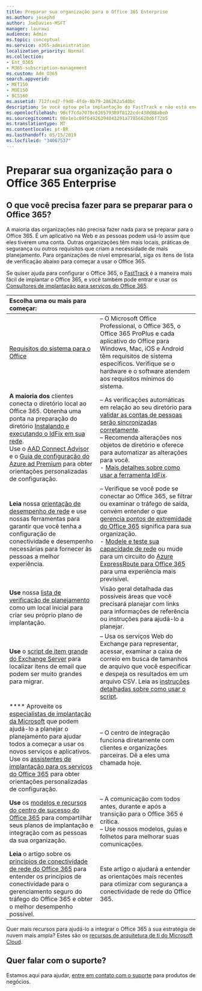 ```yaml
---
title: Preparar sua organização para o Office 365 Enterprise
ms.author: josephd
author: JoeDavies-MSFT
manager: laurawi
audience: Admin
ms.topic: conceptual
ms.service: o365-administration
localization_priority: Normal
ms.collection:
- Ent_O365
- M365-subscription-management
ms.custom: Adm_O365
search.appverid:
- MET150
- MOE150
- BCS160
ms.assetid: 712fced7-f9d0-4fde-8b79-286262a5d0bc
description: Se você optou pela implantação do FastTrack e não está encontrando o que precisa em nossas etapas de implantação básica, este é o local para começar.
ms.openlocfilehash: 90cf7cda7070c626579389f8122cdc438d88abe0
ms.sourcegitcommit: 08e1e1c09f64926394043291a77856620d6f72b5
ms.translationtype: MT
ms.contentlocale: pt-BR
ms.lasthandoff: 05/15/2019
ms.locfileid: "34067537"
---
```

# <a name="get-your-organization-ready-for-office-365-enterprise"></a>Preparar sua organização para o Office 365 Enterprise

## <a name="what-do-you-need-to-do-to-get-ready-for-office-365"></a>O que você precisa fazer para se preparar para o Office 365?

A maioria das organizações não precisa fazer nada para se preparar para o Office 365. É um aplicativo na Web e as pessoas podem usá-lo assim que eles tiverem uma conta. Outras organizações têm mais locais, práticas de segurança ou outros requisitos que criam a necessidade de mais planejamento. Para organizações de nível empresarial, siga os itens de lista de verificação abaixo para começar a usar o Office 365.
  
Se quiser ajuda para configurar o Office 365, o [FastTrack](https://fasttrack.microsoft.com/office) é a maneira mais fácil de implantar o Office 365, e você também pode entrar e usar os [Consultores de implantação para serviços do Office 365](deployment-advisors-for-office-365.md).
  
|**Escolha uma ou mais para começar:**||
|:-----|:-----|
| [Requisitos do sistema para o Office](https://products.office.com/office-system-requirements) |– O Microsoft Office Professional, o Office 365, o Office 365 ProPlus e cada aplicativo do Office para Windows, Mac, iOS e Android têm requisitos de sistema específicos. Verifique se o hardware e o software atendem aos requisitos mínimos do sistema.|
|**A maioria dos** clientes conecta o diretório local ao Office 365. Obtenha uma ponta na preparação do diretório [Instalando e executando o IdFix em sua rede](https://www.microsoft.com/download/details.aspx?id=36832). <br> Use o [AAD Connect Advisor](https://aka.ms/aadconnectpwsync) e o [Guia de configuração do Azure ad Premium](https://aka.ms/aadpguidance) para obter orientações personalizadas de configuração. <br> |– As verificações automáticas em relação ao seu diretório para [validar as contas de pessoas serão sincronizadas corretamente](https://support.office.com/article/Prepare-to-provision-users-through-directory-synchronization-to-Office-365-01920974-9e6f-4331-a370-13aea4e82b3e). <br> – Recomenda alterações nos objetos de diretório e oferece para automatizar as alterações para você. <br> - [Mais detalhes sobre como usar a ferramenta IdFix](prepare-directory-attributes-for-synch-with-idfix.md). |
|**Leia** nossa [orientação de desempenho de rede](https://aka.ms/tune) e use nossas ferramentas para garantir que você tenha a configuração de conectividade e desempenho necessárias para fornecer às pessoas a melhor experiência.  <br> | – Verifique se você pode se conectar ao Office 365, se filtrar ou examinar o tráfego de saída, convém entender o que [gerencia pontos de extremidade do Office 365](https://support.office.com/article/Managing-Office-365-endpoints-99cab9d4-ef59-4207-9f2b-3728eb46bf9a) significa para sua organização.  <br>  - [Modele e teste sua capacidade de rede](https://support.office.com/article/Network-and-migration-planning-for-Office-365-f5ee6c33-bcd7-4b0b-b0f8-dc1d9fb8d132) ou mude para um circuito do [Azure ExpressRoute para Office 365](https://support.office.com/article/Azure-ExpressRoute-for-Office-365-6d2534a2-c19c-4a99-be5e-33a0cee5d3bd) para uma experiência mais previsível.   |
|**Use** nossa [lista de verificação de planejamento](https://support.office.com/article/Deployment-planning-checklist-for-Office-365-5fa4f6ef-35ad-4840-91c1-4834df3df5a0) como um local inicial para criar seu próprio plano de implantação.  <br> | Visão geral detalhada das possíveis áreas que você precisará planejar com links para informações de referência ou instruções para ajudá-lo a planejar. |
|**Use** o [script de item grande do Exchange Server](https://gallery.technet.microsoft.com/Exchange-Server-Large-Item-b9546cc6) para localizar itens de email que podem ser muito grandes para migrar.  <br> | – Usa os serviços Web do Exchange para representar, acessar, examinar a caixa de correio em busca de tamanhos de arquivo que você especificar e despeja os resultados em um arquivo CSV. Leia as [instruções detalhadas sobre como usar o script](https://blogs.technet.com/b/mikehall/archive/2013/06/27/large-mail-item-script.aspx). |
|**** Aproveite os [especialistas de implantação da Microsoft](https://go.microsoft.com/fwlink/?LinkId=517115) que podem ajudá-lo a planejar o planejamento para ajudar todos a começar a usar os novos serviços e aplicativos.  <br> Use os [assistentes de implantação para os serviços do Office 365](https://support.office.com/article/Deployment-wizards-for-Office-365-services-165f46e8-3533-4d76-be57-97f81ebd40f2) para obter orientações personalizadas de configuração.  <br> | – O centro de integração funciona diretamente com clientes e organizações parceiras. Dê a eles uma chamada hoje. |
|**Use** os [modelos e recursos do centro de sucesso do Office 365](https://www.microsoft.com/fasttrack/resources) para compartilhar seus planos de implantação e integração com as pessoas da sua organização.  <br> | – A comunicação com todos antes, durante e após a transição para o Office 365 é crítica.  <br> – Use nossos modelos, guias e folhetos para melhorar suas comunicações. |
|**Leia** o artigo sobre os [princípios de conectividade de rede do Office 365](https://aka.ms/o365networkingprinciples) para entender os princípios de conectividade para o gerenciamento seguro do tráfego do Office 365 e obter o melhor desempenho possível.  <br> | Este artigo o ajudará a entender as orientações mais recentes para otimizar com segurança a conectividade de rede do Office 365. |
   
Quer mais recursos para ajudá-lo a integrar o Office 365 à sua estratégia de nuvem mais ampla? Estes são os [recursos de arquitetura de ti do Microsoft Cloud](https://docs.microsoft.com/en-us/office365/enterprise/microsoft-cloud-it-architecture-resources).
  
## <a name="want-to-talk-with-support"></a>Quer falar com o suporte?

Estamos aqui para ajudar, [entre em contato com o suporte](https://support.office.com/article/32a17ca7-6fa0-4870-8a8d-e25ba4ccfd4b) para produtos de negócios.
